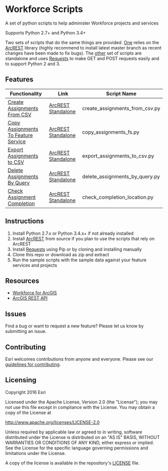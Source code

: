 # Workforce Scripts
A set of python scripts to help administer Workforce projects and services

Supports Python 2.7+ and Python 3.4+

Two sets of scripts that do the same things are provided. [One](arcrest_scripts) relies on the [ArcREST](https://github.com/Esri/ArcREST) library (highly recommend to install latest master branch as recent changes have been made to fix bugs). The [other](standalone_scripts) set of scripts are standalone and uses [Requests](http://docs.python-requests.org/) to make GET and POST requests easily and to support Python 2 and 3.

## Features

| Functionality                                                        | Link                                                                                                                       | Script Name                    |
|----------------------------------------------------------------------|----------------------------------------------------------------------------------------------------------------------------|--------------------------------|
| [Create Assignments From CSV](create_assignments_from_csv_readme.md) | [ArcREST](arcrest_scripts/create_assignments_from_csv.py)  [Standalone](standalone_scripts/create_assignments_from_csv.py) | create_assignments_from_csv.py |
| [Copy Assignments To Feature Service](copy_assignments_fs_readme.md) | [ArcREST](arcrest_scripts/copy_assignments_fs.py)  [Standalone](standalone_scripts/copy_assignments_fs.py)                 | copy_assignments_fs.py         |
| [Export Assignments to CSV](export_assignments_to_csv_readme.md)     | [ArcREST](arcrest_scripts/export_assignments_to_csv.py)  [Standalone](standalone_scripts/export_assignments_to_csv.py)     | export_assignments_to_csv.py   |
| [Delete Assignments By Query](delete_assignments_by_query_readme.md) | [ArcREST](arcrest_scripts/delete_assignments_by_query.py)  [Standalone](standalone_scripts/delete_assignments_by_query.py) | delete_assignments_by_query.py |
| [Check Assignment Completion ](check_completion_location.md)         | [ArcREST](arcrest_scripts/check_completion_location.py) [Standalone](standalone_scripts/check_completion_location.py)      | check_completion_location.py   |

## Instructions

1. Install Python 2.7.x or Python 3.4.x+ if not already installed
2. Install [ArcREST](https://github.com/Esri/ArcREST) from source if you plan to use the scripts that rely on ArcREST
3. Install [Requests](http://docs.python-requests.org/en/master/user/install/#install) using Pip or by cloning and installing manually
4. Clone this repo or download as zip and extract
5. Run the sample scripts with the sample data against your feature services and projects

## Resources

 * [Workforce for ArcGIS](http://www.esri.com/products/workforce-for-arcgis)
 * [ArcGIS REST API](http://resources.arcgis.com/en/help/arcgis-rest-api/)

## Issues

Find a bug or want to request a new feature?  Please let us know by submitting an issue.

## Contributing

Esri welcomes contributions from anyone and everyone.
Please see our [guidelines for contributing](https://github.com/esri/contributing).

## Licensing

Copyright 2016 Esri

Licensed under the Apache License, Version 2.0 (the "License");
you may not use this file except in compliance with the License.
You may obtain a copy of the License at

http://www.apache.org/licenses/LICENSE-2.0

Unless required by applicable law or agreed to in writing, software
distributed under the License is distributed on an "AS IS" BASIS,
WITHOUT WARRANTIES OR CONDITIONS OF ANY KIND, either express or implied.
See the License for the specific language governing permissions and
limitations under the License.

A copy of the license is available in the repository's
[LICENSE](LICENSE) file.
